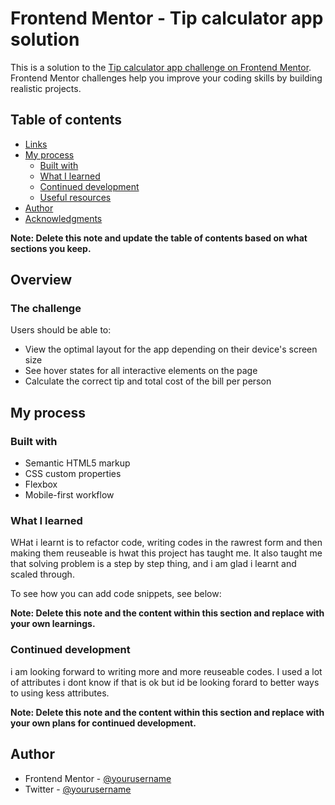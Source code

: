 # Frontend Mentor - Tip calculator app solution

This is a solution to the [Tip calculator app challenge on Frontend Mentor](https://www.frontendmentor.io/challenges/tip-calculator-app-ugJNGbJUX). Frontend Mentor challenges help you improve your coding skills by building realistic projects.

## Table of contents


  - [Links](#links)
- [My process](#my-process)
  - [Built with](#built-with)
  - [What I learned](#what-i-learned)
  - [Continued development](#continued-development)
  - [Useful resources](#useful-resources)
- [Author](#author)
- [Acknowledgments](#acknowledgments)

**Note: Delete this note and update the table of contents based on what sections you keep.**

## Overview

### The challenge

Users should be able to:

- View the optimal layout for the app depending on their device's screen size
- See hover states for all interactive elements on the page
- Calculate the correct tip and total cost of the bill per person




## My process

### Built with

- Semantic HTML5 markup
- CSS custom properties
- Flexbox
- Mobile-first workflow




### What I learned
WHat i learnt is to refactor code, writing codes in the rawrest form and then making them reuseable is hwat this project has taught me. It also taught me that solving problem is a step by step thing, and i am glad i learnt and scaled through.

To see how you can add code snippets, see below:


**Note: Delete this note and the content within this section and replace with your own learnings.**

### Continued development

i am looking forward to writing more and more reuseable codes. I used a lot of attributes i dont know if that is ok but id be looking forard to better ways to using kess attributes. 

**Note: Delete this note and the content within this section and replace with your own plans for continued development.**



## Author


- Frontend Mentor - [@yourusername](https://www.frontendmentor.io/profile/20031107)
- Twitter - [@yourusername](https://x.com/JosemamaJ)


